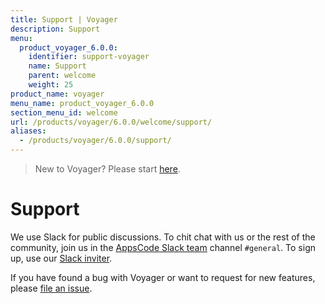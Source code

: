 ```yaml
---
title: Support | Voyager
description: Support
menu:
  product_voyager_6.0.0:
    identifier: support-voyager
    name: Support
    parent: welcome
    weight: 25
product_name: voyager
menu_name: product_voyager_6.0.0
section_menu_id: welcome
url: /products/voyager/6.0.0/welcome/support/
aliases:
  - /products/voyager/6.0.0/support/
---
```

> New to Voyager? Please start [here](/docs/concepts/overview.md).

# Support

We use Slack for public discussions. To chit chat with us or the rest of the community, join us in the [AppsCode Slack team](https://appscode.slack.com/messages/C0XQFLGRM/details/) channel `#general`. To sign up, use our [Slack inviter](https://slack.appscode.com/).

If you have found a bug with Voyager or want to request for new features, please [file an issue](https://github.com/appscode/voyager/issues/new).
